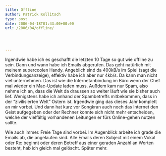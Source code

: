 ```yaml
---
title: Offline
author: Patrick Kollitsch
type: post
date: 2006-04-18T01:43:00+00:00
url: /2006/04/offline/




---
```

Irgendwie habe ich es geschafft die letzten 10 Tage so gut wie offline zu sein. Dann und wann habe ich Emails abgerufen. Das geht nat&uuml;rlich mit meinem supercoolen Handy. Angeblich sind da 400kB/s im Spiel (sagt die Verbindungsanzeige), effektiv habe ich aber nur 4kb/s. Da kann man nicht viel unternehmen. Das ist wie die Internetanbindung im B&uuml;ro wenn der Chef mal wieder ein Mac-Update laden muss. Au&szlig;dem kam nur Spam, also nehme ich an, dass die Welt da draussen so weiter l&auml;uft wie sie bisher auch lief. Wenigstens habe ich anhand der Spambetreffs mitbekommen, dass in der &#8220;zivilisierten Welt&#8221; Ostern ist. Irgendwie ging das dieses Jahr komplett an mir vorbei. Und dann hat kurz vor Songkran auch noch das Internet den Geist aufgegeben oder der Rechner konnte sich nicht mehr entscheiden, welche der vielf&auml;ltig vorhandenen Leitungen er f&uuml;rs Online-gehen nutzen sollte.

Wie auch immer. Freie Tage sind vorbei. Im Augenblick arbeite ich grade die Emails ab, die angelaufen sind. Alle Emails deren Subject mit einem Vokal oder Re: beginnt oder deren Betreff aus einer geraden Anzahl an Worten besteht, hab ich gleich mal gel&ouml;scht. Sp&auml;ter mehr.